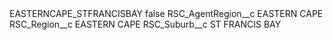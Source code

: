 <?xml version="1.0" encoding="UTF-8"?>
<CustomMetadata xmlns="http://soap.sforce.com/2006/04/metadata" xmlns:xsi="http://www.w3.org/2001/XMLSchema-instance" xmlns:xsd="http://www.w3.org/2001/XMLSchema">
    <label>EASTERNCAPE_STFRANCISBAY</label>
    <protected>false</protected>
    <values>
        <field>RSC_AgentRegion__c</field>
        <value xsi:type="xsd:string">EASTERN CAPE</value>
    </values>
    <values>
        <field>RSC_Region__c</field>
        <value xsi:type="xsd:string">EASTERN CAPE</value>
    </values>
    <values>
        <field>RSC_Suburb__c</field>
        <value xsi:type="xsd:string">ST FRANCIS BAY</value>
    </values>
</CustomMetadata>
